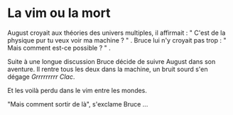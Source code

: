 # La vim ou la mort 
August croyait aux théories des univers multiples, il affirmait : " C'est de la physique pur tu veux voir ma machine ? " .
Bruce lui n'y croyait pas trop : " Mais comment est-ce possible ? " .

Suite à une longue discussion Bruce décide de suivre August dans son aventure.
Il rentre tous les deux dans la machine, un bruit sourd s'en dégage *Grrrrrrrrr Clac*.

Et les voilà perdu dans le vim entre les mondes.

"Mais comment sortir de là", s'exclame Bruce ...

